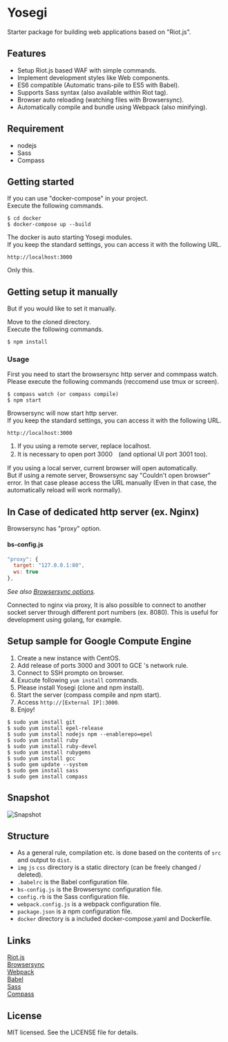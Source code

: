 # Yosegi

Starter package for building web applications based on "Riot.js".

## Features

* Setup Riot.js based WAF with simple commands.
* Implement development styles like Web components.
* ES6 compatible (Automatic trans-pile to ES5 with Babel).
* Supports Sass syntax (also available within Riot tag).
* Browser auto reloading (watching files with Browsersync).
* Automatically compile and bundle using Webpack (also minifying).

## Requirement

* nodejs
* Sass
* Compass

## Getting started

If you can use "docker-compose" in your project.  
Execute the following commands.

```
$ cd docker
$ docker-compose up --build
```

The docker is auto starting Yosegi modules.  
If you keep the standard settings, you can access it with the following URL.

```
http://localhost:3000
```

Only this.

## Getting setup it manually

But if you would like to set it manually.  

Move to the cloned directory.   
Execute the following commands.

```
$ npm install
```

### Usage

First you need to start the browsersync http server and commpass watch.  
Please execute the following commands (reccomend use tmux or screen).

```
$ compass watch (or compass compile)
$ npm start
```

Browsersync will now start http server.  
If you keep the standard settings, you can access it with the following URL.

```
http://localhost:3000
```

1. If you using a remote server, replace localhost.
2. It is necessary to open port 3000　(and optional UI port 3001 too).

If you using a local server, current browser will open automatically.  
But if using a remote server, Browsersync say "Couldn't open browser" error. In that case please access the URL manually (Even in that case, the automatically reload will work normally).

## In Case of dedicated http server (ex. Nginx)

Browsersync has "proxy" option.  

#### bs-config.js

```js:bs-config.js
"proxy": {
  target: "127.0.0.1:80",
  ws: true
},
```
_See also [Browsersync options](https://www.browsersync.io/docs/options#option-proxy)._

Connected to nginx via proxy, 
It is also possible to connect to another socket server through different port numbers (ex. 8080). This is useful for development using golang, for example.

## Setup sample for Google Compute Engine

1. Create a new instance with CentOS.
2. Add release of ports 3000 and 3001 to GCE 's network rule. 
3. Connect to SSH prompto on browser.
4. Exucute following `yum install` commands.
5. Please install Yosegi (clone and npm install).
6. Start the server (compass compile and npm start).
7. Access `http://[External IP]:3000`.
8. Enjoy!

```
$ sudo yum install git
$ sudo yum install epel-release
$ sudo yum install nodejs npm --enablerepo=epel
$ sudo yum install ruby
$ sudo yum install ruby-devel
$ sudo yum install rubygems
$ sudo yum install gcc
$ sudo gem update --system
$ sudo gem install sass
$ sudo gem install compass
```

## Snapshot

![Snapshot](https://github.com/hisayatanaka/yosegi/wiki/img/yosegi_screen.png "Snapshot")

## Structure

* As a general rule, compilation etc. is done based on the contents of `src` and output to `dist`.
* `img` `js` `css` directory is a static directory (can be freely changed / deleted).
* `.babelrc` is the Babel configuration file.
* `bs-config.js` is the Browsersync configuration file.
* `config.rb` is the Sass configuration file.
* `webpack.config.js` is a webpack configuration file.
* `package.json` is a npm configuration file.
* `docker` directory is a included docker-compose.yaml and Dockerfile.

## Links

[Riot.js](http://riotjs.com/v2/ja/ "Riot.js")  
[Browsersync](https://www.browsersync.io/ "Browsersync")  
[Webpack](https://webpack.github.io/ "Webpack")  
[Babel](https://babeljs.io/ "Babel")  
[Sass](http://sass-lang.com/ "Sass")  
[Compass](http://compass-style.org/ "Compass")

## License

MIT licensed. See the LICENSE file for details.
